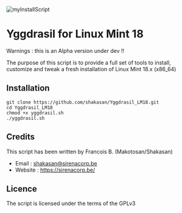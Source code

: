 ![myInstallScript](https://sirenacorp.be/wp-content/uploads/2016/01/logo-1.png)

Yggdrasil for Linux Mint 18
===========================

Warnings : this is an Alpha version under dev !!

The purpose of this script is to provide a full set of tools to install, customize and tweak a fresh installation of Linux Mint 18.x (x86_64)

Installation
------------

```
git clone https://github.com/shakasan/Yggdrasil_LM18.git
cd Yggdrasil_LM18
chmod +x yggdrasil.sh
./yggdrasil.sh
```

Credits
-------

This script has been written by Francois B. (Makotosan/Shakasan)

* Email : shakasan@sirenacorp.be
* Website : https://sirenacorp.be/

Licence
-------

The script is licensed under the terms of the GPLv3
